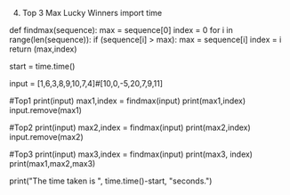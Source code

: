 
4. Top 3 Max Lucky Winners
import time

def findmax(sequence):
    max = sequence[0]
    index = 0
    for i in range(len(sequence)):
        if (sequence[i] > max):
            max = sequence[i]
            index = i
    return (max,index)

start = time.time()

input = [1,6,3,8,9,10,7,4]#[10,0,-5,20,7,9,11]

#Top1
print(input)
max1,index = findmax(input)
print(max1,index)
input.remove(max1)

#Top2
print(input)
max2,index = findmax(input)
print(max2,index)
input.remove(max2)

#Top3
print(input)
max3,index = findmax(input)
print(max3, index)
print(max1,max2,max3)

print("The time taken is ", time.time()-start, "seconds.")
